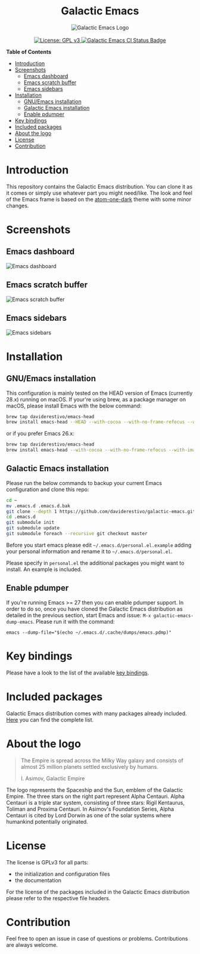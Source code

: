 <h1 align="center">Galactic Emacs</h1>
<p align="center">
  <img src="https://raw.githubusercontent.com/daviderestivo/galactic-emacs/master/logos/galactic-emacs-logo.png" alt="Galactic Emacs Logo">
  <br><br>
  <a href="https://www.gnu.org/licenses/gpl-3.0">
    <img src="https://img.shields.io/badge/License-GPL%20v3-blue.svg" alt="License: GPL v3">
    </a>
  <a href="https://github.com/daviderestivo/galactic-emacs/actions?query=workflow%3A%22Galactic+Emacs%22">
    <img src="https://github.com/daviderestivo/galactic-emacs/workflows/Galactic%20Emacs/badge.svg" alt="Galactic Emacs CI Status Badge">
  </a>
</p>

<!-- markdown-toc start - Don't edit this section. Run M-x markdown-toc-refresh-toc -->
**Table of Contents**

- [Introduction](#introduction)
- [Screenshots](#screenshots)
    - [Emacs dashboard](#emacs-dashboard)
    - [Emacs scratch buffer](#emacs-scratch-buffer)
    - [Emacs sidebars](#emacs-sidebars)
- [Installation](#installation)
    - [GNU/Emacs installation](#gnuemacs-installation)
    - [Galactic Emacs installation](#galactic-emacs-installation)
    - [Enable pdumper](#enable-pdumper)
- [Key bindings](#key-bindings)
- [Included packages](#included-packages)
- [About the logo](#about-the-logo)
- [License](#license)
- [Contribution](#contribution)

<!-- markdown-toc end -->

# Introduction
This repository contains the Galactic Emacs distribution. You can
clone it as it comes or simply use whatever part you might need/like.
The look and feel of the Emacs frame is based on the
[atom-one-dark](https://github.com/jonathanchu/atom-one-dark-theme)
theme with some minor changes.

# Screenshots
## Emacs dashboard
![Emacs dashboard](https://raw.githubusercontent.com/daviderestivo/galactic-emacs/master/screenshots/emacs_dashboard.png)

## Emacs scratch buffer
![Emacs scratch buffer](https://raw.githubusercontent.com/daviderestivo/galactic-emacs/master/screenshots/emacs_scratch_buffer.png)

## Emacs sidebars
![Emacs sidebars](https://raw.githubusercontent.com/daviderestivo/galactic-emacs/master/screenshots/emacs_sidebars.png)

# Installation
## GNU/Emacs installation
This configuration is mainly tested on the HEAD version of Emacs
(currently 28.x) running on macOS. If your're using brew, as a package
manager on macOS, please install Emacs with the below command:

``` bash
brew tap daviderestivo/emacs-head
brew install emacs-head --HEAD --with-cocoa --with-no-frame-refocus --with-imagemagick --with-jansson --with-pdumper
```

or if you prefer Emacs 26.x:

``` bash
brew tap daviderestivo/emacs-head
brew install emacs-head --with-cocoa --with-no-frame-refocus --with-imagemagick --with-multicolor-fonts
```

## Galactic Emacs installation
Please run the below commands to backup your current Emacs
configuration and clone this repo:

``` bash
cd ~
mv .emacs.d .emacs.d.bak
git clone --depth 1 https://github.com/daviderestivo/galactic-emacs.git .emacs.d
cd .emacs.d
git submodule init
git submodule update
git submodule foreach --recursive git checkout master
```

Before you start emacs please edit `~/.emacs.d/personal.el.example`
adding your personal information and rename it to
`~/.emacs.d/personal.el`.

Please specify in `personal.el` the additional packages you might want
to install. An example is included.

## Enable pdumper
If you're running Emacs >= 27 then you can enable pdumper support. In
order to do so, once you have cloned the Galactic Emacs distribution
as detailed in the previous section, start Emacs and issue: `M-x
galactic-emacs-dump-emacs`. Please run it with the command:

```
emacs --dump-file="$(echo ~/.emacs.d/.cache/dumps/emacs.pdmp)"
```

# Key bindings
Please have a look to the list of the available [key bindings](https://github.com/daviderestivo/galactic-emacs/blob/master/doc/keybindings.md).

# Included packages
Galactic Emacs distribution comes with many packages already included.
[Here](https://github.com/daviderestivo/galactic-emacs/blob/master/doc/included_packages.md)
you can find the complete list.

# About the logo
> The Empire is spread across the Milky Way galaxy and consists of
> almost 25 million planets settled exclusively by humans.
>
> I. Asimov, Galactic Empire

The logo represents the Spaceship and the Sun, emblem of the Galactic
Empire. The three stars on the right part represent Alpha Centauri.
Alpha Centauri is a triple star system, consisting of three stars:
Rigil Kentaurus, Toliman and Proxima Centauri. In Asimov's Foundation
Series, Alpha Centauri is cited by Lord Dorwin as one of the solar
systems where humankind potentially originated.

# License
The license is GPLv3 for all parts:
- the initialization and configuration files
- the documentation

For the license of the packages included in the Galactic Emacs
distribution please refer to the respective file headers.

# Contribution
Feel free to open an issue in case of questions or problems.
Contributions are always welcome.
